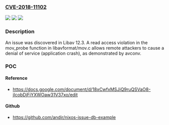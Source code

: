 ### [CVE-2018-11102](https://cve.mitre.org/cgi-bin/cvename.cgi?name=CVE-2018-11102)
![](https://img.shields.io/static/v1?label=Product&message=n%2Fa&color=blue)
![](https://img.shields.io/static/v1?label=Version&message=n%2Fa&color=blue)
![](https://img.shields.io/static/v1?label=Vulnerability&message=n%2Fa&color=brighgreen)

### Description

An issue was discovered in Libav 12.3. A read access violation in the mov_probe function in libavformat/mov.c allows remote attackers to cause a denial of service (application crash), as demonstrated by avconv.

### POC

#### Reference
- https://docs.google.com/document/d/18xCwfxMSJiQ9ruQSVaO8-jlcobDjFiYXWOaw31V37xo/edit

#### Github
- https://github.com/andir/nixos-issue-db-example

